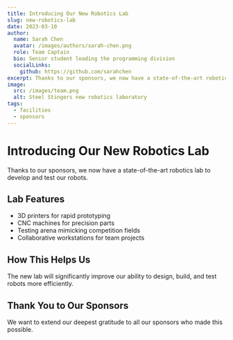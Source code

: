```yaml
---
title: Introducing Our New Robotics Lab
slug: new-robotics-lab
date: 2023-03-10
author:
  name: Sarah Chen
  avatar: /images/authors/sarah-chen.png
  role: Team Captain
  bio: Senior student leading the programming division
  socialLinks:
    github: https://github.com/sarahchen
excerpt: Thanks to our sponsors, we now have a state-of-the-art robotics lab to develop and test our robots.
image:
  src: /images/team.png
  alt: Steel Stingers new robotics laboratory
tags:
  - facilities
  - sponsors
---
```


# Introducing Our New Robotics Lab

Thanks to our sponsors, we now have a state-of-the-art robotics lab to develop and test our robots.

## Lab Features

- 3D printers for rapid prototyping
- CNC machines for precision parts
- Testing arena mimicking competition fields
- Collaborative workstations for team projects

## How This Helps Us

The new lab will significantly improve our ability to design, build, and test robots more efficiently.

## Thank You to Our Sponsors

We want to extend our deepest gratitude to all our sponsors who made this possible.
